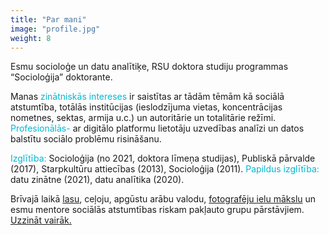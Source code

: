 ```yaml
---
title: "Par mani"
image: "profile.jpg"
weight: 8
---
```

<span style="color: rgb(0, 184, 212);"></span>

Esmu socioloģe un datu analītiķe, RSU doktora studiju programmas “Socioloģija” doktorante.

Manas <span style="color: rgb(0, 184, 212);">zinātniskās intereses</span> ir saistītas ar tādām tēmām kā sociālā atstumtība, totālās institūcijas (ieslodzījuma vietas, koncentrācijas nometnes, sektas, armija u.c.) un autoritārie un totalitārie režīmi. <span style="color: rgb(0, 184, 212);">Profesionālās-</span> ar digitālo platformu lietotāju uzvedības analīzi un datos balstītu sociālo problēmu risināšanu.

<span style="color: rgb(0, 184, 212);">Izglītība:</span> Socioloģija (no 2021, doktora līmeņa studijas),  Publiskā pārvalde (2017), Starpkultūru attiecības (2013),  Socioloģija (2011). <span style="color: rgb(0, 184, 212);">Papildus izglītība:</span> datu zinātne (2021), datu analītika (2020).

Brīvajā laikā [lasu](https://www.goodreads.com/user/show/22833723-agnese), ceļoju, apgūstu arābu valodu, [fotografēju ielu mākslu](https://www.instagram.com/graffitigrammer/) un esmu mentore sociālās atstumtības riskam pakļauto grupu pārstāvjiem. [Uzzināt vairāk.](https://agnesepoikane.com/blog/par-mani/)
